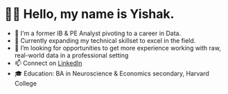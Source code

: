 # 👋🏾 Hello, my name is Yishak.
- 💼 I'm a former IB & PE Analyst pivoting to a career in Data.
- 🌱 Currently expanding my technical skillset to excel in the field.
- 👀 I’m looking for opportunities to get more experience working with raw, real-world data in a professional setting
- 📫 Connect on [LinkedIn](https://www.linkedin.com/in/yishak-ali/)
- 🎓 Education: BA in Neuroscience & Economics secondary, Harvard College

<!---
Yishak-Ali/Yishak-Ali is a ✨ special ✨ repository because its `README.md` (this file) appears on your GitHub profile.
You can click the Preview link to take a look at your changes.
--->
